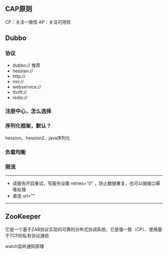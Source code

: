 


## CAP原则

CP：关注一致性
AP：关注可用性


## Dubbo

### 协议

- dubbo:// 推荐
- hessian:// 
- http://
- rmi://
- webservice://
- thrift://
- redis://

### 注册中心，怎么选择

### 序列化框架，默认？

hession、hession2、java序列化

### 负载均衡

### 限流

---



- 读服务开启重试，写服务设置 retries=“0” ，防止数据重复，也可以做接口幂等处理
- 直连 url=""



---

## ZooKeeper

它是一个基于ZAB协议实现的可靠的分布式协调系统，它是强一致（CP）、使用基于TCP的私有协议通信

watch监听通知原理







